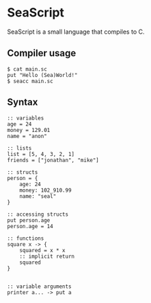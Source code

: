 # SeaScript

SeaScript is a small language that compiles to C.

## Compiler usage

```
$ cat main.sc
put "Hello (Sea)World!"
$ seacc main.sc
```

## Syntax

```sc
:: variables
age = 24
money = 129.01
name = "anon"

:: lists
list = [5, 4, 3, 2, 1]
friends = ["jonathan", "mike"]

:: structs
person = {
    age: 24
    money: 102_910.99
    name: "seal"
}

:: accessing structs
put person.age
person.age = 14

:: functions
square x -> {
    squared = x * x
    :: implicit return
    squared
}


:: variable arguments
printer a... -> put a
```
